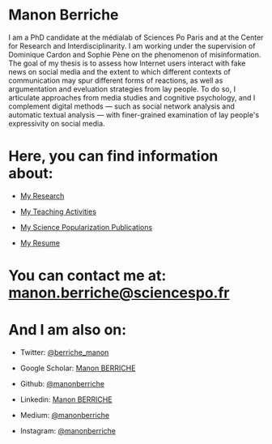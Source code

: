 # Manon Berriche  

I am a PhD candidate at the médialab of Sciences Po Paris and at the Center for Research and Interdisciplinarity. I am working under the supervision of Dominique Cardon and Sophie Pène on the phenomenon of misinformation. The goal of my thesis is to assess how Internet users interact with fake news on social media and the extent to which different contexts of communication may spur different forms of reactions, as well as argumentation and eveluation strategies from lay people. To do so, I articulate approaches from media studies and cognitive psychology, and I complement digital methods — such as social network analysis and automatic textual analysis — with finer-grained examination of lay people's expressivity on social media.

# Here, you can find information about:


* [My Research](Research/research.md) 

* [My Teaching Activities](teaching.md)  

* [My Science Popularization Publications](General-Audience.md) 

* [My Resume](https://drive.google.com/file/d/1I0KV-W6e-GILbYcOQhKHVhXaMMB64iSr/view)


# You can contact me at: [manon.berriche@sciencespo.fr](manon.berriche@sciencespo.fr)

# And I am also on: 

* Twitter: [@berriche_manon](https://twitter.com/berriche_manon)

* Google Scholar: [Manon BERRICHE](https://scholar.google.com/schhp?hl=fr)

* Github: [@manonberriche](https://github.com/manonberriche)

* Linkedin: [Manon BERRICHE](https://www.linkedin.com/in/manon-berriche)

* Medium: [@manonberriche](https://medium.com/@manonberriche)

* Instagram: [@manonberriche](https://www.instagram.com/manonberriche)




